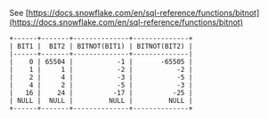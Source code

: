 See [https://docs.snowflake.com/en/sql-reference/functions/bitnot](https://docs.snowflake.com/en/sql-reference/functions/bitnot)
```
+------+-------+--------------+--------------+
| BIT1 |  BIT2 | BITNOT(BIT1) | BITNOT(BIT2) |
|------+-------+--------------+--------------|
|    0 | 65504 |           -1 |       -65505 |
|    1 |     1 |           -2 |           -2 |
|    2 |     4 |           -3 |           -5 |
|    4 |     2 |           -5 |           -3 |
|   16 |    24 |          -17 |          -25 |
| NULL |  NULL |         NULL |         NULL |
+------+-------+--------------+--------------+
```
